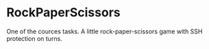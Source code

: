 # RockPaperScissors
One of the cources tasks. A little rock-paper-scissors game with SSH protection on turns.
